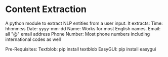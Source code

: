 # Content Extraction
A python module to extract NLP entities from a user input. 
It extracts:
  Time: hh:mm:ss
  Date: yyyy-mm-dd
  Name: Works for most English names. 
  Email: all "@" email address
  Phone Number: Most phone numbers including international codes as well

Pre-Requisites:
  Textblob: pip install textblob
  EasyGUI: pip install easygui

